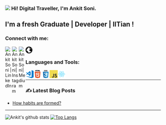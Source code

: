 ### <img src="https://media.giphy.com/media/hvRJCLFzcasrR4ia7z/giphy.gif" width="25px"> Hi! Digital Traveller, I'm Ankit Soni.


## I'm a fresh Graduate | Developer | IITian !


### Connect with me:

[<img align="left" alt="Ankit Soni | LinkedIn" target="_blank" width="22px" src="https://cdn.jsdelivr.net/npm/simple-icons@v3/icons/linkedin.svg" />](https://www.linkedin.com/in/ankit-soni-991495152/)
[<img align="left" alt="Ankit Soni| Instagram" target="_blank" width="22px" src="https://cdn.jsdelivr.net/npm/simple-icons@v3/icons/instagram.svg" />](https://instagram.com/anky_sony/)
[<img align="left" alt="Ankit Soni| Medium" width="22px" target="_blank" src="https://user-images.githubusercontent.com/66863499/90489073-6ec60980-e15a-11ea-8911-29eee1dd6728.png" />](https://medium.com/@ankisoni453)
[<img align="left" alt="ankitsoni" target="_blank" width="22px" src="https://raw.githubusercontent.com/iconic/open-iconic/master/svg/globe.svg" />]()


<br />

### Languages and Tools:

[<img align="left" alt="" width="26px" target="_blank" src="https://raw.githubusercontent.com/github/explore/80688e429a7d4ef2fca1e82350fe8e3517d3494d/topics/visual-studio-code/visual-studio-code.png" />]()
[<img align="left" alt="" width="26px" target="_blank" src="https://raw.githubusercontent.com/github/explore/80688e429a7d4ef2fca1e82350fe8e3517d3494d/topics/html/html.png" />](https://www.w3schools.com/html/)
[<img align="left" alt="" width="26px" target="_blank" src="https://raw.githubusercontent.com/github/explore/80688e429a7d4ef2fca1e82350fe8e3517d3494d/topics/css/css.png" />](https://www.w3schools.com/css/default.asp)
[<img align="left" alt="" width="26px" target="_blank" src="https://raw.githubusercontent.com/github/explore/80688e429a7d4ef2fca1e82350fe8e3517d3494d/topics/javascript/javascript.png" />](https://developer.mozilla.org/en-US/docs/Web/JavaScript)
[<img align="left" alt="" width="26px" target="_blank" src="https://raw.githubusercontent.com/github/explore/80688e429a7d4ef2fca1e82350fe8e3517d3494d/topics/react/react.png" />](https://reactjs.org/)

<br/>

---

### ✍️ Latest Blog Posts
<!-- BLOG-POST-LIST:START -->
- [How habits are formed?](https://medium.com/@ankisoni453/how-habits-are-formed-2c80a04e7048?source=rss-ffc12680fd46------2)
<!-- BLOG-POST-LIST:END -->

---

![Ankit's github stats](https://github-readme-stats.vercel.app/api?username=ankysony&hide=prs&theme=radical) 
[![Top Langs](https://github-readme-stats.vercel.app/api/top-langs/?username=ankysony&layout=compact&theme=radical)](https://github.com/ankysony?tab=repositories)

